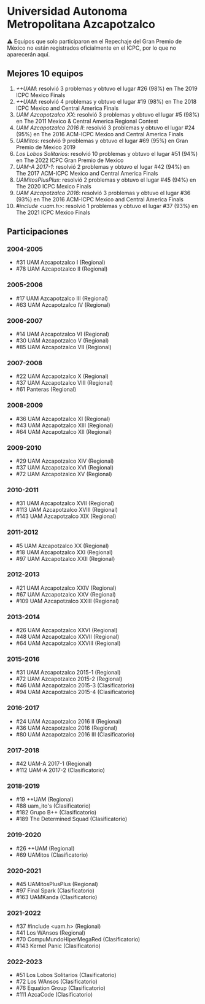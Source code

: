 # Universidad Autonoma Metropolitana Azcapotzalco

:warning: Equipos que solo participaron en el Repechaje del Gran Premio de México no están registrados oficialmente en el ICPC, por lo que no aparecerán aquí.

## Mejores 10 equipos

1. _++UAM_: resolvió 3 problemas y obtuvo el lugar #26 (98%) en The 2019 ICPC Mexico Finals
1. _++UAM_: resolvió 4 problemas y obtuvo el lugar #19 (98%) en The 2018 ICPC Mexico and Central America Finals
1. _UAM Azcapotzalco XX_: resolvió 3 problemas y obtuvo el lugar #5 (98%) en The 2011 Mexico & Central America Regional Contest
1. _UAM Azcapotzalco 2016 II_: resolvió 3 problemas y obtuvo el lugar #24 (95%) en The 2016 ACM-ICPC Mexico and Central America Finals
1. _UAMitos_: resolvió 9 problemas y obtuvo el lugar #69 (95%) en Gran Premio de Mexico 2019
1. _Los Lobos Solitarios_: resolvió 10 problemas y obtuvo el lugar #51 (94%) en The 2022 ICPC Gran Premio de Mexico
1. _UAM-A 2017-1_: resolvió 2 problemas y obtuvo el lugar #42 (94%) en The 2017 ACM-ICPC Mexico and Central America Finals
1. _UAMitosPlusPlus_: resolvió 2 problemas y obtuvo el lugar #45 (94%) en The 2020 ICPC Mexico Finals
1. _UAM Azcapotzalco 2016_: resolvió 3 problemas y obtuvo el lugar #36 (93%) en The 2016 ACM-ICPC Mexico and Central America Finals
1. _#include <uam.h>_: resolvió 1 problemas y obtuvo el lugar #37 (93%) en The 2021 ICPC Mexico Finals

## Participaciones

### 2004-2005

- #31 UAM Azcapotzalco I (Regional)
- #78 UAM Azcapotzalco II (Regional)

### 2005-2006

- #17 UAM Azcapotzalco III (Regional)
- #63 UAM Azcapotzalco IV (Regional)

### 2006-2007

- #14 UAM Azcapotzalco VI (Regional)
- #30 UAM Azcapotzalco V (Regional)
- #85 UAM Azcapotzalco VII (Regional)

### 2007-2008

- #22 UAM Azcapotzalco X (Regional)
- #37 UAM Azcapotzalco  VIII (Regional)
- #61 Panteras (Regional)

### 2008-2009

- #36 UAM Azcapotzalco XI (Regional)
- #43 UAM Azcapotzalco XIII (Regional)
- #64 UAM Azcapotzalco XII (Regional)

### 2009-2010

- #29 UAM Azcapotzalco XIV (Regional)
- #37 UAM Azcapotzalco XVI (Regional)
- #72 UAM Azcapotzalco XV (Regional)

### 2010-2011

- #31 UAM Azcapotzalco XVII (Regional)
- #113 UAM Azcapotzalco XVIII (Regional)
- #143 UAM Azcapotzalco XIX (Regional)

### 2011-2012

- #5 UAM Azcapotzalco XX (Regional)
- #18 UAM Azcapotzalco XXI (Regional)
- #97 UAM Azcapotzalco XXII (Regional)

### 2012-2013

- #21 UAM Azcapotzalco XXIV (Regional)
- #67 UAM Azcapotzalco XXV (Regional)
- #109 UAM Azcapotzalco XXIII (Regional)

### 2013-2014

- #26 UAM Azcapotzalco XXVI (Regional)
- #48 UAM Azcapotzalco XXVII (Regional)
- #64 UAM Azcapotzalco XXVIII (Regional)

### 2015-2016

- #31 UAM Azcapotzalco 2015-1 (Regional)
- #72 UAM Azcapotzalco 2015-2 (Regional)
- #46 UAM Azcapotzalco 2015-3 (Clasificatorio)
- #94 UAM Azcapotzalco 2015-4 (Clasificatorio)

### 2016-2017

- #24 UAM Azcapotzalco 2016 II (Regional)
- #36 UAM Azcapotzalco 2016 (Regional)
- #80 UAM Azcapotzalco 2016 III (Clasificatorio)

### 2017-2018

- #42 UAM-A 2017-1 (Regional)
- #112 UAM-A 2017-2 (Clasificatorio)

### 2018-2019

- #19 ++UAM (Regional)
- #88 uam_ito's (Clasificatorio)
- #182 Grupo B++ (Clasificatorio)
- #189 The Determined Squad (Clasificatorio)

### 2019-2020

- #26 ++UAM (Regional)
- #69 UAMitos (Clasificatorio)

### 2020-2021

- #45 UAMitosPlusPlus (Regional)
- #97 Final Spark (Clasificatorio)
- #163 UAMKanda (Clasificatorio)

### 2021-2022

- #37 #include <uam.h> (Regional)
- #41 Los WAnsos (Regional)
- #70 CompuMundoHiperMegaRed (Clasificatorio)
- #143 Kernel Panic (Clasificatorio)

### 2022-2023

- #51 Los Lobos Solitarios (Clasificatorio)
- #72 Los WAnsos (Clasificatorio)
- #76 Equation Group (Clasificatorio)
- #111 AzcaCode (Clasificatorio)



